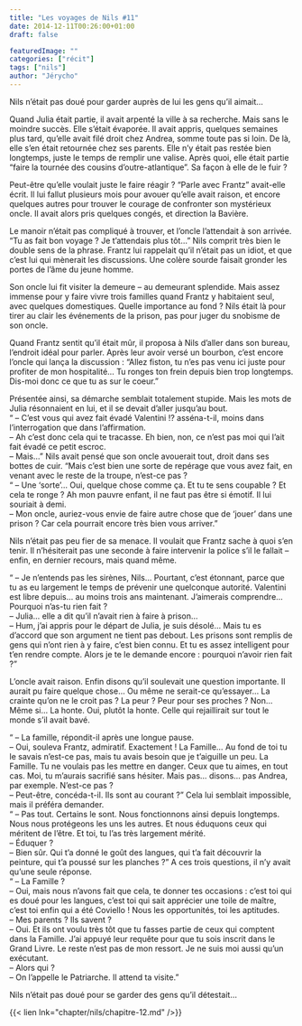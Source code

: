 ```yaml
---
title: "Les voyages de Nils #11"
date: 2014-12-11T00:26:00+01:00
draft: false

featuredImage: ""
categories: ["récit"]
tags: ["nils"]
author: "Jérycho"
---
```

Nils n’était pas doué pour garder auprès de lui les gens qu’il aimait…

Quand Julia était partie, il avait arpenté la ville à sa recherche. Mais sans le moindre succès. Elle s’était évaporée. Il avait appris, quelques semaines plus tard, qu’elle avait filé droit chez Andrea, somme toute pas si loin. De là, elle s’en était retournée chez ses parents. Elle n’y était pas restée bien longtemps, juste le temps de remplir une valise. Après quoi, elle était partie “faire la tournée des cousins d’outre-atlantique”. Sa façon à elle de le fuir ?

Peut-être qu’elle voulait juste le faire réagir ? “Parle avec Frantz” avait-elle écrit. Il lui fallut plusieurs mois pour avouer qu’elle avait raison, et encore quelques autres pour trouver le courage de confronter son mystérieux oncle. Il avait alors pris quelques congés, et direction la Bavière.

Le manoir n’était pas compliqué à trouver, et l’oncle l’attendait à son arrivée. “Tu as fait bon voyage ? Je t’attendais plus tôt…” Nils comprit très bien le double sens de la phrase. Frantz lui rappelait qu’il n’était pas un idiot, et que c’est lui qui mènerait les discussions. Une colère sourde faisait gronder les portes de l’âme du jeune homme.

Son oncle lui fit visiter la demeure – au demeurant splendide. Mais assez immense pour y faire vivre trois familles quand Frantz y habitaient seul, avec quelques domestiques. Quelle importance au fond ? Nils était là pour tirer au clair les événements de la prison, pas pour juger du snobisme de son oncle.

Quand Frantz sentit qu’il était mûr, il proposa à Nils d’aller dans son bureau, l’endroit idéal pour parler. Après leur avoir versé un bourbon, c’est encore l’oncle qui lança la discussion : “Allez fiston, tu n’es pas venu ici juste pour profiter de mon hospitalité… Tu ronges ton frein depuis bien trop longtemps. Dis-moi donc ce que tu as sur le coeur.”

Présentée ainsi, sa démarche semblait totalement stupide. Mais les mots de Julia résonnaient en lui, et il se devait d’aller jusqu’au bout.  
“ – C’est vous qui avez fait évadé Valentini !? asséna-t-il, moins dans l’interrogation que dans l’affirmation.  
– Ah c’est donc cela qui te tracasse. Eh bien, non, ce n’est pas moi qui l’ait fait évadé ce petit escroc.  
– Mais…” Nils avait pensé que son oncle avouerait tout, droit dans ses bottes de cuir. “Mais c’est bien une sorte de repérage que vous avez fait, en venant avec le reste de la troupe, n’est-ce pas ?  
“ – Une ‘sorte’… Oui, quelque chose comme ça. Et tu te sens coupable ? Et cela te ronge ? Ah mon pauvre enfant, il ne faut pas être si émotif. Il lui souriait à demi.  
– Mon oncle, auriez-vous envie de faire autre chose que de ‘jouer’ dans une prison ? Car cela pourrait encore très bien vous arriver.”

Nils n’était pas peu fier de sa menace. Il voulait que Frantz sache à quoi s’en tenir. Il n’hésiterait pas une seconde à faire intervenir la police s’il le fallait – enfin, en dernier recours, mais quand même.

“ – Je n’entends pas les sirènes, Nils… Pourtant, c’est étonnant, parce que tu as eu largement le temps de prévenir une quelconque autorité. Valentini est libre depuis… au moins trois ans maintenant. J’aimerais comprendre… Pourquoi n’as-tu rien fait ?  
– Julia… elle a dit qu’il n’avait rien à faire à prison…  
– Hum, j’ai appris pour le départ de Julia, je suis désolé… Mais tu es d’accord que son argument ne tient pas debout. Les prisons sont remplis de gens qui n’ont rien à y faire, c’est bien connu. Et tu es assez intelligent pour t’en rendre compte. Alors je te le demande encore : pourquoi n’avoir rien fait ?”

L’oncle avait raison. Enfin disons qu’il soulevait une question importante. Il aurait pu faire quelque chose… Ou même ne serait-ce qu’essayer… La crainte qu’on ne le croit pas ? La peur ? Peur pour ses proches ? Non… Même si… La honte. Oui, plutôt la honte. Celle qui rejaillirait sur tout le monde s’il avait bavé.

“ – La famille, répondit-il après une longue pause.  
– Oui, souleva Frantz, admiratif. Exactement ! La Famille… Au fond de toi tu le savais n’est-ce pas, mais tu avais besoin que je t’aiguille un peu. La Famille. Tu ne voulais pas les mettre en danger. Ceux que tu aimes, en tout cas. Moi, tu m’aurais sacrifié sans hésiter. Mais pas… disons… pas Andrea, par exemple. N’est-ce pas ?  
– Peut-être, concéda-t-il. Ils sont au courant ?” Cela lui semblait impossible, mais il préféra demander.  
“ – Pas tout. Certains le sont. Nous fonctionnons ainsi depuis longtemps. Nous nous protégeons les uns les autres. Et nous éduquons ceux qui méritent de l’être. Et toi, tu l’as très largement mérité.  
– Éduquer ?  
– Bien sûr. Qui t’a donné le goût des langues, qui t’a fait découvrir la peinture, qui t’a poussé sur les planches ?” A ces trois questions, il n’y avait qu’une seule réponse.  
“ – La Famille ?  
– Oui, mais nous n’avons fait que cela, te donner tes occasions : c’est toi qui es doué pour les langues, c’est toi qui sait apprécier une toile de maître, c’est toi enfin qui a été Coviello ! Nous les opportunités, toi les aptitudes.  
– Mes parents ? Ils savent ?  
– Oui. Et ils ont voulu très tôt que tu fasses partie de ceux qui comptent dans la Famille. J’ai appuyé leur requête pour que tu sois inscrit dans le Grand Livre. Le reste n’est pas de mon ressort. Je ne suis moi aussi qu’un exécutant.  
– Alors qui ?  
– On l’appelle le Patriarche. Il attend ta visite.”

Nils n’était pas doué pour se garder des gens qu’il détestait…

{{< lien lnk="chapter/nils/chapitre-12.md" />}}

